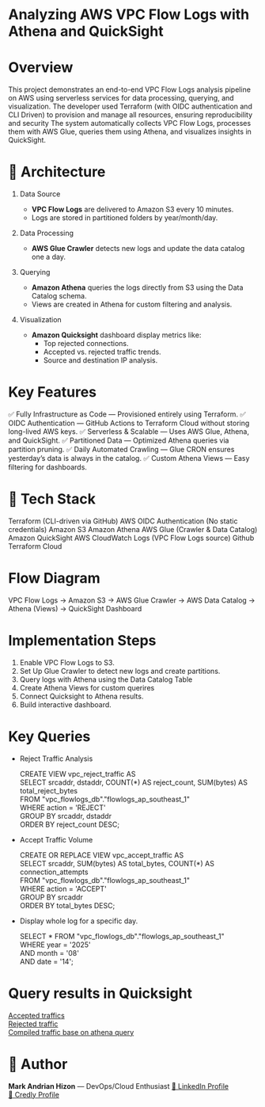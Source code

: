 # Analyzing AWS VPC Flow Logs with Athena and QuickSight


# Overview
  This project demonstrates an end-to-end VPC Flow Logs analysis pipeline on AWS using serverless services for data processing, querying, and visualization. The developer used Terraform (with OIDC authentication and CLI Driven) to provision and manage all resources, ensuring reproducibility and security The system automatically collects VPC Flow Logs, processes them with AWS Glue, queries them using Athena, and visualizes insights in QuickSight.


# 📐 Architecture
 1. Data Source
    - **VPC Flow Logs** are delivered to Amazon S3 every 10 minutes.
    - Logs are stored in partitioned folders by year/month/day.

 2. Data Processing
    - **AWS Glue Crawler** detects new logs and update the data catalog one a day.

 3. Querying
    - **Amazon Athena** queries the logs directly from S3 using the Data Catalog schema.
    - Views are created in Athena for custom filtering and analysis.

 4. Visualization
    - **Amazon Quicksight** dashboard display metrics like:
      - Top rejected connections.
      - Accepted vs. rejected traffic trends.
      - Source and destination IP analysis.


# Key Features
✅ Fully Infrastructure as Code — Provisioned entirely using Terraform.
✅ OIDC Authentication — GitHub Actions to Terraform Cloud without storing long-lived AWS keys.
✅ Serverless & Scalable — Uses AWS Glue, Athena, and QuickSight.
✅ Partitioned Data — Optimized Athena queries via partition pruning.
✅ Daily Automated Crawling — Glue CRON ensures yesterday’s data is always in the catalog.
✅ Custom Athena Views — Easy filtering for dashboards.


# 🚀 Tech Stack
   Terraform (CLI-driven via GitHub)
   AWS OIDC Authentication (No static credentials)
   Amazon S3
   Amazon Athena
   AWS Glue (Crawler & Data Catalog)
   Amazon QuickSight
   AWS CloudWatch Logs (VPC Flow Logs source)
   Github
   Terraform Cloud


# Flow Diagram
   VPC Flow Logs 
      → Amazon S3 
         → AWS Glue Crawler 
            → AWS Data Catalog 
               → Athena (Views) 
                  → QuickSight Dashboard



# Implementation Steps
   1. Enable VPC Flow Logs to S3.
   2. Set Up Glue Crawler to detect new logs and create partitions.
   3. Query logs with Athena using the Data Catalog Table
   4. Create Athena Views for custom querires
   5. Connect Quicksight to Athena results.
   6. Build interactive dashboard.



# Key Queries
   - Reject Traffic Analysis

      CREATE VIEW vpc_reject_traffic AS <br>
      SELECT srcaddr, dstaddr, COUNT(*) AS reject_count, SUM(bytes) AS total_reject_bytes <br>
      FROM "vpc_flowlogs_db"."flowlogs_ap_southeast_1" <br>
      WHERE action = 'REJECT' <br>
      GROUP BY srcaddr, dstaddr <br>
      ORDER BY reject_count DESC; 

   - Accept Traffic Volume

      CREATE OR REPLACE VIEW vpc_accept_traffic AS <br>
      SELECT srcaddr, SUM(bytes) AS total_bytes, COUNT(*) AS connection_attempts <br>
      FROM "vpc_flowlogs_db"."flowlogs_ap_southeast_1" <br>
      WHERE action = 'ACCEPT' <br>
      GROUP BY srcaddr <br>
      ORDER BY total_bytes DESC;

   - Display whole log for a specific day.

      SELECT * FROM "vpc_flowlogs_db"."flowlogs_ap_southeast_1" <br>
      WHERE year = '2025' <br>
         AND month = '08' <br>
         AND date = '14';



# Query results in Quicksight
[ Accepted traffics ](./images/Quicksight_accepted_traffics.png) <br>
[ Rejected traffic ](./images/Quicksight_rejected_traffics.png) <br>
[ Compiled traffic base on athena query ](./images/Quicksight_custom_query.png)


# 👤 Author
 **Mark Andrian Hizon** — DevOps/Cloud Enthusiast
[ 🔗 LinkedIn Profile ](https://www.linkedin.com/in/mark-andrian-hizon-9a215722a/) <br>
[ 🏅 Credly Profile   ](https://www.credly.com/users/mark-andrian-hizon.9ae74f49)